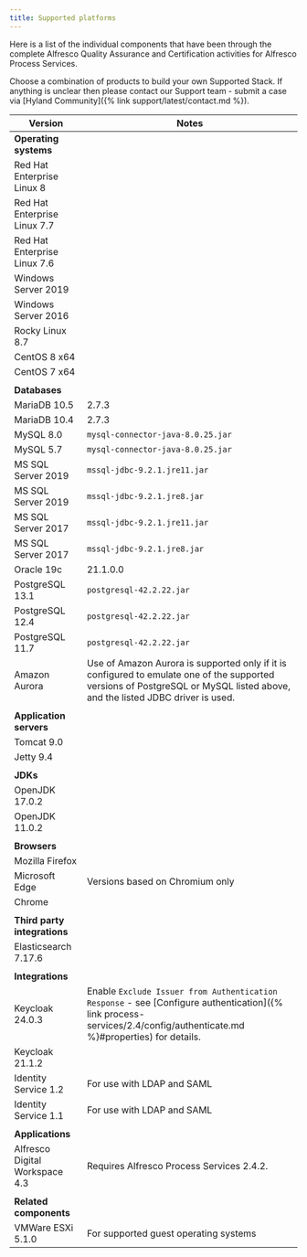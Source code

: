```yaml
---
title: Supported platforms
---
```


Here is a list of the individual components that have been through the complete Alfresco Quality Assurance and Certification activities for Alfresco Process Services.

Choose a combination of products to build your own Supported Stack. If anything is unclear then please contact our Support team - submit a case via [Hyland Community]({% link support/latest/contact.md %}).

| Version | Notes |
| ------- | ----- |
| **Operating systems** | |
| Red Hat Enterprise Linux 8 | |
| Red Hat Enterprise Linux 7.7 | |
| Red Hat Enterprise Linux 7.6 | |
| Windows Server 2019 | |
| Windows Server 2016 | |
| Rocky Linux 8.7 | |
| CentOS 8 x64 | |
| CentOS 7 x64 | |
| | |
| **Databases** | |
| MariaDB 10.5 | 2.7.3 |
| MariaDB 10.4 | 2.7.3 |
| MySQL 8.0 | `mysql-connector-java-8.0.25.jar` |
| MySQL 5.7 | `mysql-connector-java-8.0.25.jar` |
| MS SQL Server 2019 | `mssql-jdbc-9.2.1.jre11.jar` |
| MS SQL Server 2019 | `mssql-jdbc-9.2.1.jre8.jar` |
| MS SQL Server 2017 | `mssql-jdbc-9.2.1.jre11.jar` |
| MS SQL Server 2017 | `mssql-jdbc-9.2.1.jre8.jar` |
| Oracle 19c | 21.1.0.0 |
| PostgreSQL 13.1 | `postgresql-42.2.22.jar` |
| PostgreSQL 12.4 | `postgresql-42.2.22.jar` |
| PostgreSQL 11.7 | `postgresql-42.2.22.jar` |
| Amazon Aurora | Use of Amazon Aurora is supported only if it is configured to emulate one of the supported versions of PostgreSQL or MySQL listed above, and the listed JDBC driver is used. |
| | |
| **Application servers** | |
| Tomcat 9.0 | |
| Jetty 9.4 | |
| | |
| **JDKs** | |
| OpenJDK 17.0.2 |  |
| OpenJDK 11.0.2 |  |
| | |
| **Browsers** | |
| Mozilla Firefox | |
| Microsoft Edge | Versions based on Chromium only |
| Chrome | |
| | |
| **Third party integrations** | |
| Elasticsearch 7.17.6 | |
| | |
| **Integrations** | |
| Keycloak 24.0.3 | Enable `Exclude Issuer from Authentication Response` - see [Configure authentication]({% link process-services/2.4/config/authenticate.md %}#properties) for details. |
| Keycloak 21.1.2 | |
| Identity Service 1.2 | For use with LDAP and SAML |
| Identity Service 1.1 | For use with LDAP and SAML |
| | |
| **Applications** | |
| Alfresco Digital Workspace 4.3 | Requires Alfresco Process Services 2.4.2. |
| | |
| **Related components** | |
| VMWare ESXi 5.1.0 | For supported guest operating systems |
